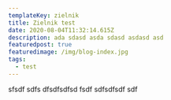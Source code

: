 ```yaml
---
templateKey: zielnik
title: Zielnik test
date: 2020-08-04T11:32:14.615Z
description: ada sdasd asda sdasd asdasd asd
featuredpost: true
featuredimage: /img/blog-index.jpg
tags:
  - test
---
```

sfsdf sdfs dfsdfsdfsd fsdf sdfsdfsdf sdf